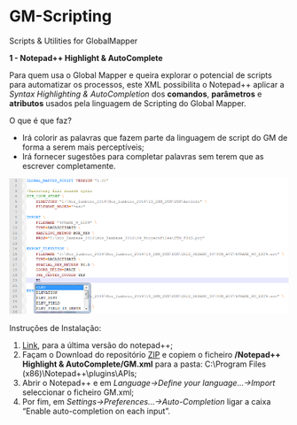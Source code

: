 # GM-Scripting
Scripts &amp; Utilities for GlobalMapper

**1 - Notepad++ Highlight &amp; AutoComplete**

Para quem usa o Global Mapper e queira explorar o potencial de scripts para automatizar os processos, este XML possibilita o Notepad++ aplicar a *Syntax Highlighting & AutoCompletion* dos **comandos**, **parâmetros** e **atributos** usados pela linguagem de Scripting do Global Mapper.

O que é que faz?
 
- Irá colorir as palavras que fazem parte da linguagem de script do GM de forma a serem mais perceptíveis;</li>
- Irá fornecer sugestões para completar palavras sem terem que as escrever completamente.</li>

![](/exemplos/GM_Scripting.png)


Instruções de Instalação:
 
 1. [Link](https://notepad-plus-plus.org/download/), para a última versão do notepad++;
 2. Façam o Download do repositório  [ZIP](https://github.com/CanvasBag/GM-Scripting/archive/master.zip) e copiem o ficheiro **/Notepad++ Highlight & AutoComplete/GM.xml** para a pasta: C:\Program Files (x86)\Notepad++\plugins\APIs;
 3. Abrir o Notepad++ e em *Language->Define your language...->Import* seleccionar o ficheiro GM.xml;
 4. Por fim, em *Settings->Preferences...->Auto-Completion* ligar a caixa “Enable auto-completion on each input”.
